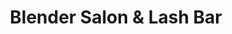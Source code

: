 ---
title: "Blender Salon & Lash Bar"
url: /port-austin/blender-salon-and-lash-bar/
shop: hairdresser
---